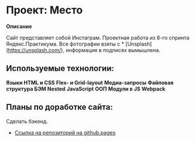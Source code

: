 # Проект: Место

**Описание**

Сайт представляет собой Инстаграм. Проектная работа из 8-го спринта Яндекс.Практикума. 
Все фотографии взяты с * [Unsplash] (https://unsplash.com/), информация в подписях вымышлена.

## Используемые технологии: 
**Языки HTML и CSS**
**Flex- и Grid-layout**
**Медиа-запросы**
**Файловая структура БЭМ Nested**
**JavaScript**
**ООП**
**Модули в JS**
**Webpack**

## Планы по доработке сайта: 

Сделать бэкенд.

* [Ссылка на репозиторий на github.pages](https://marpism.github.io/mesto/)
